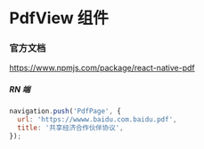 # PdfView 组件

### 官方文档

https://www.npmjs.com/package/react-native-pdf

##### RN 端

```jsx
navigation.push('PdfPage', {
  url: 'https://wwww.baidu.com.baidu.pdf',
  title: '共享经济合作伙伴协议',
});
```
